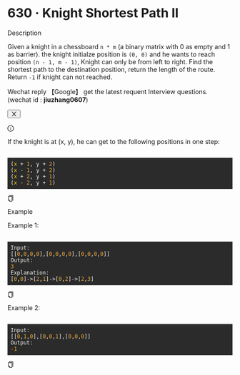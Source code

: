 <h1>630 · Knight Shortest Path II</h1>
<div data-h5="false" class="problem-description-content-3Li9u4xPVfRLi_Nzzm3e_n problem-detail-bottom-6aFi-dEa3TmzbacYYSuje"><div data-h5="false" class="content-wrapper-32rgvmtTEZlJxhYe-SXar4"><div class="sub-title-3tQamyyYH5-VXCEHKrzgsd with-action-3ISUSOCo8G5-PfWWWyKDb9">Description</div><div class="react-markdown react-markdown-2P3YjvgELb5tvqGDu8Rkkt"><p>Given a knight in a chessboard <code>n * m</code> (a binary matrix with 0 as empty and 1 as barrier). the knight initialze position is <code>(0, 0)</code> and he wants to reach position <code>(n - 1, m - 1)</code>, Knight can only be from left to right. Find the shortest path to the destination position, return the length of the route. Return <code>-1</code> if knight can not reached.</p></div><div data-show="true" class="ant-alert ant-alert-info ant-alert-with-description ant-alert-no-icon connection-21P0r67p-lWVq52n2_0CLV" role="alert" style="margin-bottom: 16px;"><div class="ant-alert-content"><div class="ant-alert-description"><div class="react-markdown react-markdown-2P3YjvgELb5tvqGDu8Rkkt"><p>Wechat reply  【Google】 get the latest requent Interview questions. (wechat id : <strong>jiuzhang0607</strong>)</p></div></div></div><button type="button" class="ant-alert-close-icon" tabindex="0"><span role="img" aria-label="close" class="anticon anticon-close"><svg viewBox="64 64 896 896" focusable="false" data-icon="close" width="1em" height="1em" fill="currentColor" aria-hidden="true"><path d="M563.8 512l262.5-312.9c4.4-5.2.7-13.1-6.1-13.1h-79.8c-4.7 0-9.2 2.1-12.3 5.7L511.6 449.8 295.1 191.7c-3-3.6-7.5-5.7-12.3-5.7H203c-6.8 0-10.5 7.9-6.1 13.1L459.4 512 196.9 824.9A7.95 7.95 0 00203 838h79.8c4.7 0 9.2-2.1 12.3-5.7l216.5-258.1 216.5 258.1c3 3.6 7.5 5.7 12.3 5.7h79.8c6.8 0 10.5-7.9 6.1-13.1L563.8 512z"></path></svg></span></button></div><div data-show="true" class="ant-alert ant-alert-info ant-alert-with-description notice-1ncxxfAmH3X1SpRYMMoH2g" role="alert"><span role="img" aria-label="info-circle" class="anticon anticon-info-circle ant-alert-icon"><svg viewBox="64 64 896 896" focusable="false" data-icon="info-circle" width="1em" height="1em" fill="currentColor" aria-hidden="true"><path d="M512 64C264.6 64 64 264.6 64 512s200.6 448 448 448 448-200.6 448-448S759.4 64 512 64zm0 820c-205.4 0-372-166.6-372-372s166.6-372 372-372 372 166.6 372 372-166.6 372-372 372z"></path><path d="M464 336a48 48 0 1096 0 48 48 0 10-96 0zm72 112h-48c-4.4 0-8 3.6-8 8v272c0 4.4 3.6 8 8 8h48c4.4 0 8-3.6 8-8V456c0-4.4-3.6-8-8-8z"></path></svg></span><div class="ant-alert-content"><div class="ant-alert-description"><div class="react-markdown react-markdown-2P3YjvgELb5tvqGDu8Rkkt"><p>If the knight is at (x, y), he can get to the following positions in one step:</p>
<pre><div class="markdown-thumbnail-wrapper" style="height: auto; max-height: unset;"><div class="lc-code-wrapper"><pre style="display: block; overflow-x: auto; background: rgb(43, 43, 43); color: rgb(248, 248, 242); padding: 0.5em;"><code style="white-space: pre;"><span>(</span><span style="color: rgb(255, 215, 0);">x</span><span> + </span><span style="color: rgb(245, 171, 53);">1</span><span>, y + </span><span style="color: rgb(245, 171, 53);">2</span><span>)
</span><span>(</span><span style="color: rgb(255, 215, 0);">x</span><span> - </span><span style="color: rgb(245, 171, 53);">1</span><span>, y + </span><span style="color: rgb(245, 171, 53);">2</span><span>)
</span><span>(</span><span style="color: rgb(255, 215, 0);">x</span><span> + </span><span style="color: rgb(245, 171, 53);">2</span><span>, y + </span><span style="color: rgb(245, 171, 53);">1</span><span>)
</span><span>(</span><span style="color: rgb(255, 215, 0);">x</span><span> - </span><span style="color: rgb(245, 171, 53);">2</span><span>, y + </span><span style="color: rgb(245, 171, 53);">1</span><span>)</span></code></pre><div class="code-block-buttons"><span title="Copy Code" class="code-block-copy-button"><span role="img" aria-label="copy" class="anticon anticon-copy"><svg viewBox="64 64 896 896" focusable="false" data-icon="copy" width="1em" height="1em" fill="currentColor" aria-hidden="true"><path d="M832 64H296c-4.4 0-8 3.6-8 8v56c0 4.4 3.6 8 8 8h496v688c0 4.4 3.6 8 8 8h56c4.4 0 8-3.6 8-8V96c0-17.7-14.3-32-32-32zM704 192H192c-17.7 0-32 14.3-32 32v530.7c0 8.5 3.4 16.6 9.4 22.6l173.3 173.3c2.2 2.2 4.7 4 7.4 5.5v1.9h4.2c3.5 1.3 7.2 2 11 2H704c17.7 0 32-14.3 32-32V224c0-17.7-14.3-32-32-32zM350 856.2L263.9 770H350v86.2zM664 888H414V746c0-22.1-17.9-40-40-40H232V264h432v624z"></path></svg></span></span></div></div></div></pre></div></div></div></div></div><div data-h5="false" class="content-wrapper-32rgvmtTEZlJxhYe-SXar4"><div class="sub-title-3tQamyyYH5-VXCEHKrzgsd">Example</div><div class="react-markdown react-markdown-2P3YjvgELb5tvqGDu8Rkkt"><p>Example 1:</p>
<pre><div class="markdown-thumbnail-wrapper" style="height: auto; max-height: unset;"><div class="lc-code-wrapper"><pre style="display: block; overflow-x: auto; background: rgb(43, 43, 43); color: rgb(248, 248, 242); padding: 0.5em;"><code style="white-space: pre;"><span>Input:
</span><span>[[</span><span style="color: rgb(245, 171, 53);">0</span><span>,</span><span style="color: rgb(245, 171, 53);">0</span><span>,</span><span style="color: rgb(245, 171, 53);">0</span><span>,</span><span style="color: rgb(245, 171, 53);">0</span><span>],[</span><span style="color: rgb(245, 171, 53);">0</span><span>,</span><span style="color: rgb(245, 171, 53);">0</span><span>,</span><span style="color: rgb(245, 171, 53);">0</span><span>,</span><span style="color: rgb(245, 171, 53);">0</span><span>],[</span><span style="color: rgb(245, 171, 53);">0</span><span>,</span><span style="color: rgb(245, 171, 53);">0</span><span>,</span><span style="color: rgb(245, 171, 53);">0</span><span>,</span><span style="color: rgb(245, 171, 53);">0</span><span>]]
</span>Output:
<span></span><span style="color: rgb(245, 171, 53);">3</span><span>
</span>Explanation:
<span>[</span><span style="color: rgb(245, 171, 53);">0</span><span>,</span><span style="color: rgb(245, 171, 53);">0</span><span>]-&gt;[</span><span style="color: rgb(245, 171, 53);">2</span><span>,</span><span style="color: rgb(245, 171, 53);">1</span><span>]-&gt;[</span><span style="color: rgb(245, 171, 53);">0</span><span>,</span><span style="color: rgb(245, 171, 53);">2</span><span>]-&gt;[</span><span style="color: rgb(245, 171, 53);">2</span><span>,</span><span style="color: rgb(245, 171, 53);">3</span><span>]</span></code></pre><div class="code-block-buttons"><span title="Copy Code" class="code-block-copy-button"><span role="img" aria-label="copy" class="anticon anticon-copy"><svg viewBox="64 64 896 896" focusable="false" data-icon="copy" width="1em" height="1em" fill="currentColor" aria-hidden="true"><path d="M832 64H296c-4.4 0-8 3.6-8 8v56c0 4.4 3.6 8 8 8h496v688c0 4.4 3.6 8 8 8h56c4.4 0 8-3.6 8-8V96c0-17.7-14.3-32-32-32zM704 192H192c-17.7 0-32 14.3-32 32v530.7c0 8.5 3.4 16.6 9.4 22.6l173.3 173.3c2.2 2.2 4.7 4 7.4 5.5v1.9h4.2c3.5 1.3 7.2 2 11 2H704c17.7 0 32-14.3 32-32V224c0-17.7-14.3-32-32-32zM350 856.2L263.9 770H350v86.2zM664 888H414V746c0-22.1-17.9-40-40-40H232V264h432v624z"></path></svg></span></span></div></div></div></pre>
<p>Example 2:</p>
<pre><div class="markdown-thumbnail-wrapper" style="height: auto; max-height: unset;"><div class="lc-code-wrapper"><pre style="display: block; overflow-x: auto; background: rgb(43, 43, 43); color: rgb(248, 248, 242); padding: 0.5em;"><code style="white-space: pre;"><span>Input:
</span><span>[[</span><span style="color: rgb(245, 171, 53);">0</span><span>,</span><span style="color: rgb(245, 171, 53);">1</span><span>,</span><span style="color: rgb(245, 171, 53);">0</span><span>],[</span><span style="color: rgb(245, 171, 53);">0</span><span>,</span><span style="color: rgb(245, 171, 53);">0</span><span>,</span><span style="color: rgb(245, 171, 53);">1</span><span>],[</span><span style="color: rgb(245, 171, 53);">0</span><span>,</span><span style="color: rgb(245, 171, 53);">0</span><span>,</span><span style="color: rgb(245, 171, 53);">0</span><span>]]
</span>Output:
<span></span><span style="color: rgb(245, 171, 53);">-1</span></code></pre><div class="code-block-buttons"><span title="Copy Code" class="code-block-copy-button"><span role="img" aria-label="copy" class="anticon anticon-copy"><svg viewBox="64 64 896 896" focusable="false" data-icon="copy" width="1em" height="1em" fill="currentColor" aria-hidden="true"><path d="M832 64H296c-4.4 0-8 3.6-8 8v56c0 4.4 3.6 8 8 8h496v688c0 4.4 3.6 8 8 8h56c4.4 0 8-3.6 8-8V96c0-17.7-14.3-32-32-32zM704 192H192c-17.7 0-32 14.3-32 32v530.7c0 8.5 3.4 16.6 9.4 22.6l173.3 173.3c2.2 2.2 4.7 4 7.4 5.5v1.9h4.2c3.5 1.3 7.2 2 11 2H704c17.7 0 32-14.3 32-32V224c0-17.7-14.3-32-32-32zM350 856.2L263.9 770H350v86.2zM664 888H414V746c0-22.1-17.9-40-40-40H232V264h432v624z"></path></svg></span></span></div></div></div></pre></div></div></div>